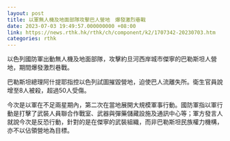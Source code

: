 ```yaml
---
layout: post
title: 以軍無人機及地面部隊攻擊巴人營地　爆發激烈巷戰
date: 2023-07-03 19:49:57.000000000 +08:00
link: https://news.rthk.hk/rthk/ch/component/k2/1707342-20230703.htm
categories: rthk
---
```


以色列國防軍出動無人機及地面部隊，攻擊約旦河西岸城市傑寧的巴勒斯坦人營地，期間爆發激烈巷戰。

巴勒斯坦總理阿什提耶指控以色列試圖摧毀營地，迫使巴人流離失所。衛生官員說增至8人被殺，超過50人受傷。

今次是以軍在不足兩星期內，第二次在當地展開大規模軍事行動。國防軍指以軍行動是打擊了武裝人員聯合作戰室、武器與彈藥儲藏設施及通訊中心等；軍方發言人就說今次是反恐行動，針對的是在傑寧的武裝組織，而非巴勒斯坦民族權力機構，亦不以佔領營地為目標。
